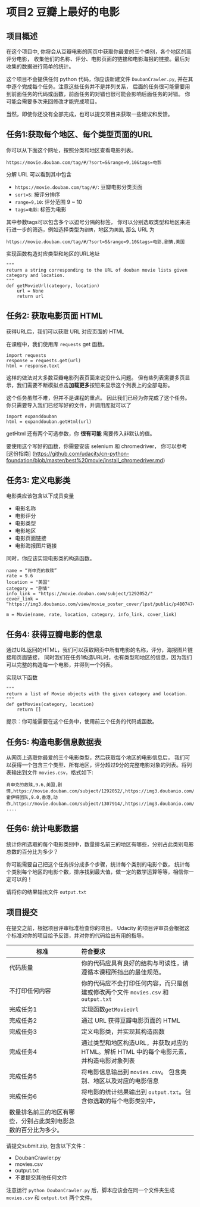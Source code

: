项目2 豆瓣上最好的电影
=====

项目概述
----

在这个项目中, 你将会从豆瓣电影的网页中获取你最爱的三个类别，各个地区的高评分电影，
收集他们的名称、评分、电影页面的链接和电影海报的链接。最后对收集的数据进行简单的统计。

这个项目不会提供任何 python 代码，你应该新建文件 `DoubanCrawler.py`,
并在其中逐个完成每个任务。注意这些任务并不是并列关系，
后面的任务很可能需要用到前面任务的代码或函数，前面任务的对错也很可能会影响后面任务的对错。
你可能会需要多次来回修改才能完成项目。

当然，即使你还没有全部完成，也可以提交项目来获取一些建议和反馈。


任务1:获取每个地区、每个类型页面的URL
----
你可以从下面这个网址，按照分类和地区查看电影列表。

```
https://movie.douban.com/tag/#/?sort=S&range=9,10&tags=电影
```
分解 URL 可以看到其中包含

-  `https://movie.douban.com/tag/#/`: 	豆瓣电影分类页面
-  `sort=S`: 按评分排序
-  `range=9,10`: 评分范围 9 ~ 10
-  `tags=电影`: 标签为电影

其中参数tags可以包含多个以逗号分隔的标签，
你可以分别选取类型和地区来进行进一步的筛选，例如选择类型为`剧情`，地区为`美国`, 那么 URL 为

```
https://movie.douban.com/tag/#/?sort=S&range=9,10&tags=电影,剧情,美国
```

实现函数构造对应类型和地区的URL地址

```
"""
return a string corresponding to the URL of douban movie lists given category and location.
"""
def getMovieUrl(category, location)
	url = None
	return url
```
任务2: 获取电影页面 HTML
-----
获得URL后，我们可以获取 URL 对应页面的 HTML

在课程中，我们使用库 `requests` get 函数。

```
import requests
response = requests.get(url)
html = response.text
```

这样的做法对大多数豆瓣电影列表页面来说没什么问题。
但有些列表需要多页显示，我们需要不断模拟点击**加载更多**按钮来显示这个列表上的全部电影。

这个任务虽然不难，但并不是课程的重点。
因此我们已经为你完成了这个任务。
你只需要导入我们已经写好的文件，并调用库就可以了

```
import expanddouban
html = expanddouban.getHtml(url)
```

getHtml 还有两个可选参数，你 **很有可能** 需要传入非默认的值。

要使用这个写好的函数，你需要安装 selenium 和 chromedriver，
你可以参考[这份指南]
(https://github.com/udacity/cn-python-foundation/blob/master/best%20movie/install_chromedriver.md)

任务3: 定义电影类
-----
电影类应该包含以下成员变量

- 电影名称
- 电影评分
- 电影类型
- 电影地区
- 电影页面链接
- 电影海报图片链接

同时，你应该实现电影类的构造函数。

```
name = “肖申克的救赎”
rate = 9.6
location = "美国"
category = "剧情"
info_link = "https://movie.douban.com/subject/1292052/"
cover_link = “https://img3.doubanio.com/view/movie_poster_cover/lpst/public/p480747492.jpg”

m = Movie(name, rate, location, category, info_link, cover_link)
```

任务4: 获得豆瓣电影的信息
-----
通过URL返回的HTML，我们可以获取网页中所有电影的名称，评分，海报图片链接和页面链接，
同时我们在任务1构造URL时，也有类型和地区的信息，因为我们可以完整的构造每一个电影，并得到一个列表。

实现以下函数

```
"""
return a list of Movie objects with the given category and location.
"""
def getMovies(category, location)
	return []
```

提示：你可能需要在这个任务中，使用前三个任务的代码或函数。

任务5: 构造电影信息数据表
-----
从网页上选取你最爱的三个电影类型，然后获取每个地区的电影信息后，
我们可以获得一个包含三个类型、所有地区，评分超过9分的完整电影对象的列表。将列表输出到文件 `movies.csv`，格式如下:
```
肖申克的救赎,9.6,美国,剧情,https://movie.douban.com/subject/1292052/,https://img3.doubanio.com/view/movie_poster_cover/lpst/public/p480747492.jpg
霍伊特团队,9.0,香港,动作,https://movie.douban.com/subject/1307914/,https://img3.doubanio.com/view/movie_poster_cover/lpst/public/p2329853674.jpg
....
```

任务6: 统计电影数据
-----
统计你所选取的每个电影类别中，数量排名前三的地区有哪些，分别占此类别电影总数的百分比为多少？

你可能需要自己把这个任务拆分成多个步骤，统计每个类别的电影个数，
统计每个类别每个地区的电影个数，排序找到最大值，做一定的数学运算等等，相信你一定可以的！

请将你的结果输出文件 `output.txt`

项目提交
-----
在提交之前，根据项目评审标准检查你的项目。
Udacity 的项目评审员会根据这个标准对你的项目给予反馈，并对你的代码给出有用的指导。

| 标准| 符合要求|
| ------------- |:-------------|
| 代码质量      | 你的代码应具有良好的结构与可读性，请遵循本课程所指出的最佳规范。 |
| 不打印任何内容      | 你的代码应不会打印任何内容，而只是创建或修改两个文件 `movies.csv` 和 `output.txt` |
| 完成任务1  | 实现函数`getMovieUrl`|
| 完成任务2  | 通过 URL 获得豆瓣电影页面的 HTML |
| 完成任务3  | 定义电影类，并实现其构造函数|
| 完成任务4  | 通过类型和地区构造URL，并获取对应的HTML。解析 HTML 中的每个电影元素，并构造电影对象列表 |
| 完成任务5  | 将电影信息输出到 `movies.csv`。 包含类别、地区以及对应的电影信息|
| 完成任务6  | 将电影的统计结果输出到 `output.txt`。包含你选取的每个电影类别中，
数量排名前三的地区有哪些，分别占此类别电影总数的百分比为多少。|

请提交submit.zip, 包含以下文件：

- DoubanCrawler.py
- movies.csv
- output.txt
- 不要提交其他任何文件

注意运行 `python DoubanCrawler.py` 后，脚本应该会在同一个文件夹生成 `movies.csv` 和 `output.txt` 两个文件。